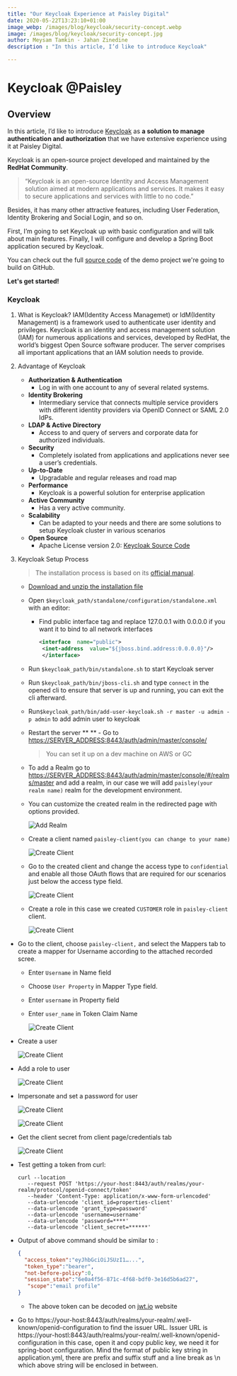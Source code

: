 ```yaml
---
title: "Our Keycloak Experience at Paisley Digital"
date: 2020-05-22T13:23:10+01:00
image_webp: /images/blog/keycloak/security-concept.webp
image: /images/blog/keycloak/security-concept.jpg
author: Meysam Tamkin - Jahan Zinedine
description : "In this article, I’d like to introduce Keycloak"

---
```

# Keycloak @Paisley

## Overview

In this article, I’d like to introduce [Keycloak](https://www.keycloak.org/) as **a solution to manage authentication and authorization** that we have extensive experience using it at Paisley Digital. 

Keycloak is an open-source project developed and maintained by the **RedHat Community**.

> “Keycloak is an open-source Identity and Access Management solution
> aimed at modern applications and services. It makes it easy to secure
> applications and services with little to no code.”

Besides, it has many other attractive features, including User Federation, Identity Brokering and Social Login, and so on. 

First, I’m going to set Keycloak up with basic configuration and will talk about main features.
Finally, I will configure and develop a Spring Boot application secured by Keycloak.

You can check out the full [source code](https://github.com/Paisley-Digital/genesis) of the demo project we're going to build on GitHub.

**Let's get started!**
  

### Keycloak
 1. What is Keycloak?
	IAM(Identity Access Managemet) or IdM(Identity Management) is a framework used to authenticate user identity and privileges. Keycloak is an identity and access management solution (IAM) for numerous applications and services, developed by RedHat, the world’s biggest Open Source software producer. 
	The server comprises all important applications that an IAM solution needs to provide.
	
 2. Advantage of Keycloak

	- **Authorization & Authentication**
		 - Log in with one account to any of several related systems.
	- **Identity Brokering**
		- Intermediary service that connects multiple service providers with different identity providers via OpenID Connect or SAML 2.0 IdPs.
	- **LDAP & Active Directory**
		- Access to and query of servers and corporate data for authorized individuals.
	- **Security**
		- Completely isolated from applications and applications never see a user’s credentials.
	 - **Up-to-Date**
		 - Upgradable and regular releases and road map
	 - **Performance**
		 - Keycloak is a powerful solution for enterprise application
	 - **Active Community**
		 - Has a very active community.
	 - **Scalability**
		 - Can be adapted to your needs and there are some solutions to setup Keycloak cluster in various scenarios
	 - **Open Source**
		 - Apache License version 2.0: [Keycloak Source Code](https://github.com/keycloak/keycloak)

 3. Keycloak Setup Process

	> The installation process is based on its [official manual](https://www.keycloak.org/docs/latest/getting_started/index.html).

	- [Download and unzip the installation file](https://downloads.jboss.org/keycloak/9.0.0/keycloak-9.0.0.zip)

	- Open `$keycloak_path/standalone/configuration/standalone.xml` with an editor:

		- Find public interface tag and replace 127.0.0.1 with 0.0.0.0 if you want it to bind to all network interfaces 
			```xml  
			<interface  name="public">  
			 <inet-address  value="${jboss.bind.address:0.0.0.0}"/>
			 </interface>
			 ```

	- Run `$keycloak_path/bin/standalone.sh` to start Keycloak server

	- Run `$keycloak_path/bin/jboss-cli.sh` and type `connect` in the opened cli to ensure that server is up and running, you can exit the cli afterward.

	-	Run`$keycloak_path/bin/add-user-keycloak.sh -r master -u admin -p admin` to add admin user to keycloak

	- Restart the server
**
**	- Go to [https://SERVER_ADDRESS:8443/auth/admin/master/console/](https://paisley.digital:8443/auth/admin/master/console/)
		> You can set it up on a dev machine on AWS or GC
	- To add a Realm go to [https://SERVER_ADDRESS:8443/auth/admin/master/console/#/realms/master](https://paisley.digital:8443/auth/admin/master/console/) and add a realm, in our case we will add `paisley(your realm name)` realm for the development environment.

	- You can customize the created realm in the redirected page with options provided.

	    ![Add Realm](/images/blog/keycloak/add-realm.png#blogpost)

    - Create a client named `paisley-client(you can change to your name)`
    
        ![Create Client](/images/blog/keycloak/add-client.png#blogpost)

    - Go to the created client and change the access type to `confidential` and enable all those OAuth flows that are required for our scenarios just below the access type field.
        
        ![Create Client](/images/blog/keycloak/client-setting.png#blogpost)
            
    - Create a role in this case we created `CUSTOMER` role in `paisley-client` client.

        ![Create Client](/images/blog/keycloak/add-roles.png#blogpost)
            
   - Go to the client, choose `paisley-client,` and select the Mappers tab to create a mapper for Username according to the attached recorded scree.	
      - Enter `Username` in Name field
      - Choose `User Property` in Mapper Type field.
      - Enter `username` in Property field
      - Enter `user_name` in Token Claim Name

        ![Create Client](/images/blog/keycloak/mapper-client.png#blogpost)   

   - Create a user 
        
        ![Create Client](/images/blog/keycloak/add-user.png#blogpost)

   - Add a role to user
        
        ![Create Client](/images/blog/keycloak/user-role-mapping.png#blogpost)

   - Impersonate and set a password for user
        
        ![Create Client](/images/blog/keycloak/user-impersonate.png#blogpost)
        
        ![Create Client](/images/blog/keycloak/account-page.png#blogpost)

   - Get the client secret from client page/credentials tab
   
        ![Create Client](/images/blog/keycloak/client-credential.png#blogpost)  
     
   - Test getting a token from curl:
        ```shell script
        curl --location 
           --request POST 'https://your-host:8443/auth/realms/your-realm/protocol/openid-connect/token' 
           --header 'Content-Type: application/x-www-form-urlencoded'  
           --data-urlencode 'client_id=properties-client' 
           --data-urlencode 'grant_type=password' 
           --data-urlencode 'username=username' 
           --data-urlencode 'password=****' 
           --data-urlencode 'client_secret=******'
        ```
   - Output of above command should be similar to :
   
       ```json
      {
         "access_token":"eyJhbGciOiJSUzI1…...",
         "token_type":"bearer",
         "not-before-policy":0,
         "session_state":"6e0a4f56-871c-4f68-bdf0-3e16d5b6ad27",
          "scope":"email profile"
     }
        ```
    
        - The above token can be decoded on [jwt.io](http://jwt.io/) website

   - Go to https://your-host:8443/auth/realms/your-realm/.well-known/openid-configuration to find the issuer URL. 
     Issuer URL is https://your-hostl:8443/auth/realms/your-realm/.well-known/openid-configuration in this case, open it and copy public key, we need it for spring-boot configuration. 
     Mind the format of public key string in application.yml, there are prefix and suffix stuff and a line break as \n which above string will be enclosed in between.
    

